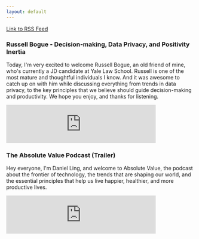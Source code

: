 ```yaml
---
layout: default
---
```


[Link to RSS Feed](/feed.xml)


### Russell Bogue - Decision-making, Data Privacy, and Positivity Inertia

Today, I'm very excited to welcome Russell Bogue, an old friend of mine, who's currently a JD candidate at Yale Law School. Russell is one of the most mature and thoughtful individuals I know. And it was awesome to catch up on with him while discussing everything from trends in data privacy, to the key principles that we believe should guide decision-making and productivity. We hope you enjoy, and thanks for listening.

<!-- standard manual audio player
<audio controls="controls">
  <source src="/assets/episodes/RussellBogue.mp4" type="audio/mp4">
</audio>
-->

<!-- embed for the whole podcast, if you add episodes this should list it all?
<iframe src="https://anchor.fm/daniel-ling/embed" height="102px" width="400px" frameborder="0" scrolling="no"></iframe>
-->

<!-- embedding an individual episode -->
<iframe src="https://anchor.fm/daniel-ling/embed/episodes/Russell-Bogue---Decision-making--Data-Privacy--and-Positivity-Inertia-ej0m6o" height="102px" width="400px" frameborder="0" scrolling="no"></iframe>

<br>

### The Absolute Value Podcast (Trailer)

Hey everyone, I'm Daniel Ling, and welcome to Absolute Value, the podcast about the frontier of technology, the trends that are shaping our world, and the essential principles that help us live happier, healthier, and more productive lives.

<!-- standard manual audio player
<audio controls="controls">
  <source src="/assets/episodes/Trailer.mp4" type="audio/mp4">
</audio>
-->

 <iframe src="https://anchor.fm/daniel-ling/embed/episodes/The-Absolute-Value-Podcast-Trailer-ej0p19" height="102px" width="400px" frameborder="0" scrolling="no"></iframe>
